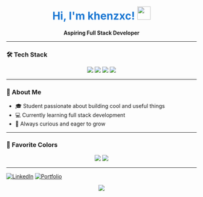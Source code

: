 <!-- Profile README for khenzxc -->

<h1 align="center" style="color:#1976d2;">
  Hi, I'm khenzxc! <img src="https://media.giphy.com/media/hvRJCLFzcasrR4ia7z/giphy.gif" width="35"/>
</h1>

<p align="center">
  <b>Aspiring Full Stack Developer</b>
</p>

---

### 🛠️ Tech Stack

<div align="center">
  <img src="https://img.shields.io/badge/Java-1976d2?style=for-the-badge&logo=java&logoColor=white"/>
  <img src="https://img.shields.io/badge/JavaScript-000000?style=for-the-badge&logo=javascript&logoColor=yellow"/>
  <img src="https://img.shields.io/badge/HTML5-1976d2?style=for-the-badge&logo=html5&logoColor=white"/>
  <img src="https://img.shields.io/badge/CSS3-000000?style=for-the-badge&logo=css3&logoColor=white"/>
</div>

---

### 🌟 About Me

- 🎓 Student passionate about building cool and useful things
- 💻 Currently learning full stack development
- 🎯 Always curious and eager to grow

---

### 🎨 Favorite Colors

<div align="center">
  <img src="https://img.shields.io/badge/Blue-1976d2?style=for-the-badge"/>
  <img src="https://img.shields.io/badge/Black-000000?style=for-the-badge"/>
</div>

---

[![LinkedIn](https://img.shields.io/badge/LinkedIn-1976d2?style=for-the-badge&logo=linkedin&logoColor=white)](https://khenzxc.netlify.app/)
[![Portfolio](https://img.shields.io/badge/Portfolio-000000?style=for-the-badge&logo=github&logoColor=white)](https://www.linkedin.com/in/khen-vonoe-gabriel-3671a3323/)

<p align="center">
  <img src="https://capsule-render.vercel.app/api?type=waving&color=1976d2,000000&height=100&section=footer"/>
</p>
